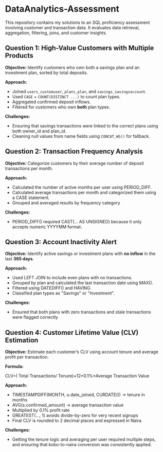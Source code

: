 # DataAnalytics-Assessment

This repository contains my solutions to an SQL proficiency assessment involving customer and transaction data. It evaluates data retrieval, aggregation, filtering, joins, and customer insights.


## Question 1: High-Value Customers with Multiple Products

**Objective:** Identify customers who own both a savings plan and an investment plan, sorted by total deposits.

**Approach:**
- Joined `users_customuser`, `plans_plan`, and `savings_savingsaccount`.
- Used `CASE` + `COUNT(DISTINCT ...)` to count plan types.
- Aggregated confirmed deposit inflows.
- Filtered for customers who own **both** plan types.

 **Challenges:** 
- Ensuring that savings transactions were linked to the correct plans using both owner_id and plan_id.
- Cleaning null values from name fields using `CONCAT_WS()` for fallback.




## Question 2: Transaction Frequency Analysis

**Objective:** Categorize customers by their average number of deposit transactions per month.

**Approach:**
- Calculated the number of active months per user using PERIOD_DIFF.
- Calculated average transactions per month and categorized them using a CASE statement.
- Grouped and averaged results by frequency category

 **Challenges:**
- PERIOD_DIFF() required CAST(... AS UNSIGNED) because it only accepts numeric YYYYMM format.



## Question 3: Account Inactivity Alert

**Objective:** Identify active savings or investment plans with **no inflow** in the last **365 days**.

**Approach:**
- Used LEFT JOIN to include even plans with no transactions.
- Grouped by plan and calculated the last transaction date using MAX().
- Filtered using DATEDIFF() and HAVING.
- Classified plan types as "Savings" or "Investment".

 **Challenges:**
- Ensured that both plans with zero transactions and stale transactions were flagged correctly


## Question 4: Customer Lifetime Value (CLV) Estimation

**Objective:** Estimate each customer’s CLV using account tenure and average profit per transaction.

**Formula:**

CLV=( Total Transactions/ Tenure)×12×0.1%×Average Transaction Value

**Approach:**
- TIMESTAMPDIFF(MONTH, u.date_joined, CURDATE()) → tenure in months
- AVG(s.confirmed_amount) → average transaction value
- Multiplied by 0.1% profit rate
- GREATEST(..., 1) avoids divide-by-zero for very recent signups
- Final CLV is rounded to 2 decimal places and expressed in Naira.


**Challenges:**
 - Getting the tenure logic and averaging per user required multiple steps, and ensuring that kobo-to-naira conversion was consistently applied.
  




